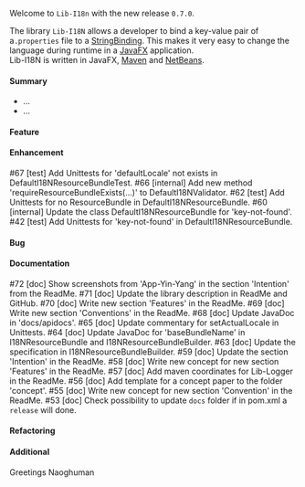 Welcome to `Lib-I18n` with the new release `0.7.0`.

The library `Lib-I18N` allows a developer to bind a key-value pair of a`.properties` 
file to a [StringBinding]. This makes it very easy to change the language during 
runtime in a [JavaFX] application.  
Lib-I18N is written in JavaFX, [Maven] and [NetBeans].



#### Summary
* ...
* ...



#### Feature



#### Enhancement
#67 [test] Add Unittests for 'defaultLocale' not exists in DefaultI18NResourceBundleTest.
#66 [internal] Add new method 'requireResourceBundleExists(...)' to DefaultI18NValidator.
#62 [test] Add Unittests for no ResourceBundle in DefaultI18NResourceBundle.
#60 [internal] Update the class DefaultI18NResourceBundle for 'key-not-found'.
#42 [test] Add Unittests for 'key-not-found' in DefaultI18NResourceBundle.



#### Bug



#### Documentation
#72 [doc] Show screenshots from 'App-Yin-Yang' in the section 'Intention' from the ReadMe.
#71 [doc] Update the library description in ReadMe and GitHub.
#70 [doc] Write new section 'Features' in the ReadMe.
#69 [doc] Write new section 'Conventions' in the ReadMe.
#68 [doc] Update JavaDoc in 'docs/apidocs'.
#65 [doc] Update commentary for setActualLocale in Unittests.
#64 [doc] Update JavaDoc for 'baseBundleName' in I18NResourceBundle and I18NResourceBundleBuilder.
#63 [doc] Update the specification in I18NResourceBundleBuilder.
#59 [doc] Update the section 'Intention' in the ReadMe.
#58 [doc] Write new concept for new section 'Features' in the ReadMe.
#57 [doc] Add maven coordinates for Lib-Logger in the ReadMe.
#56 [doc] Add template for a concept paper to the folder 'concept'.
#55 [doc] Write new concept for new section 'Convention' in the ReadMe.
#53 [doc] Check possibility to update `docs` folder if in pom.xml a `release` will done.



#### Refactoring



#### Additional



Greetings
Naoghuman



[//]: # (Issues which will be integrated in this release)



[//]: # (Links)
[JavaFX]:http://docs.oracle.com/javase/8/javase-clienttechnologies.htm
[Maven]:http://maven.apache.org/
[NetBeans]:https://netbeans.org/
[StringBinding]:https://docs.oracle.com/javase/8/javafx/api/javafx/beans/binding/StringBinding.html
